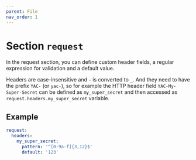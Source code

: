 ```yaml
---
parent: File
nav_order: 1
---
```


# Section `request`

In the request section, you can define custom header fields, a regular
expression for validation and a default value.

Headers are case-insensitive and `-` is converted to `_`. And they need to have
the prefix `YAC-` (or `yac-`), so for example the HTTP header field
`YAC-My-Super-Secret` can be defined as `my_super_secret` and then accessed as
`request.headers.my_super_secret` variable.

## Example

```yaml
request:
  headers:
    my_super_secret:
      pattern: '^[0-9a-f]{3,12}$'
      default: '123'
```
